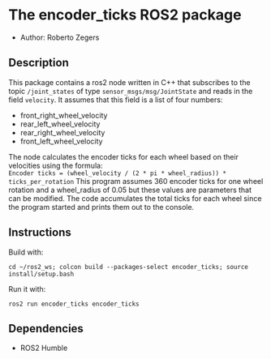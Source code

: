 # The encoder_ticks ROS2 package

- Author: Roberto Zegers

## Description

This package contains a ros2 node written in C++ that subscribes to the topic `/joint_states` of type `sensor_msgs/msg/JointState` and reads in the field `velocity`. It assumes that this field is a list of four numbers:  
- front_right_wheel_velocity
- rear_left_wheel_velocity
- rear_right_wheel_velocity
- front_left_wheel_velocity

The node calculates the encoder ticks for each wheel based on their velocities using the formula:  
`Encoder ticks = (wheel_velocity / (2 * pi * wheel_radius)) * ticks_per_rotation`
This program assumes 360 encoder ticks for one wheel rotation and a wheel_radius of 0.05 but these values are parameters that can be modified. 
The code accumulates the total ticks for each wheel since the program started and prints them out to the console.   


## Instructions

Build with:

```
cd ~/ros2_ws; colcon build --packages-select encoder_ticks; source install/setup.bash
```

Run it with:  

```
ros2 run encoder_ticks encoder_ticks
```


## Dependencies
- ROS2 Humble